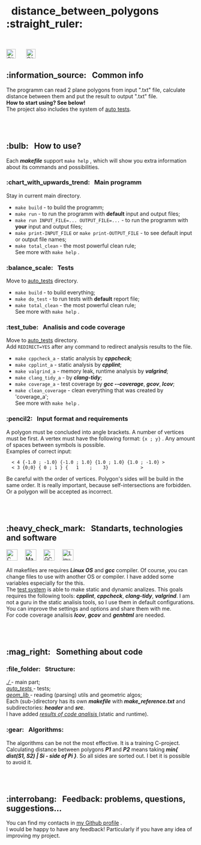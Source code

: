 
<h1> 
  &nbsp distance_between_polygons :straight_ruler:
  
</h1>

<br>

<p>
<img alt="GitHub last commit" src="https://img.shields.io/github/last-commit/Shangin-Leonid/distance_between_polygons?color=green&label=Last%20commit&logo=Github&logoColor=white&style=plastic" height=25> &nbsp &nbsp &nbsp
<img alt="GitHub watchers" src="https://img.shields.io/github/watchers/Shangin-Leonid/distance_between_polygons?color=green&label=Views&logo=Github&logoColor=white&style=plastic" height=25> &nbsp &nbsp &nbsp
</p>



<h2> 
  :information_source: &nbsp Common info
</h2>
 
  The programm can read 2 plane polygons from input ".txt" file, calculate distance between them and put the result to output ".txt" file. <br>
  **How to start using? See below!** <br>
  The project also includes the system of <a href="https://github.com/Shangin-Leonid/distance_between_polygons/tree/master/auto_tests">auto tests</a>.



<br> <br>



<h2> 
  :bulb: &nbsp How to use?
</h2>

  Each ***makefile*** support ``` make help ``` , which will show you extra information about its commands and possibilities. 

<h3> 
  :chart_with_upwards_trend: &nbsp Main programm
</h3>

  Stay in current main directory.
  * ``` make build ``` - to build the programm;
  * ``` make run ``` - to run the programm with **default** input and output files;
  * ``` make run INPUT_FILE=... OUTPUT_FILE=... ``` - to run the programm with **your** input and output files;
  * ``` make print-INPUT_FILE ``` or  ``` make print-OUTPUT_FILE ``` - to see default input or output file names;
  * ``` make total_clean ``` - the most powerful clean rule; \
  See more with ``` make help ``` .

<h3> 
  :balance_scale: &nbsp Tests
</h3>

  Move to <a href="https://github.com/Shangin-Leonid/distance_between_polygons/tree/master/auto_tests">auto_tests</a> directory.
  * ``` make build ``` - to build everything;
  * ``` make do_test ``` - to run tests with **default** report file;
  * ``` make total_clean ``` - the most powerful clean rule; \
  See more with ``` make help ``` .

<h3> 
  :test_tube: &nbsp Analisis and code coverage
</h3>

  Move to <a href="https://github.com/Shangin-Leonid/distance_between_polygons/tree/master/auto_tests">auto_tests</a> directory. \
  Add ``` REDIRECT=YES ``` after any command to redirect analysis results to the file.
  * ``` make cppcheck_a ```     - static analysis by ***cppcheck***;
  * ``` make cpplint_a ```      - static analysis by ***cpplint***;
  * ``` make valgrind_a ```     - memory leak, runtime analysis by ***valgrind***;
  * ``` make clang_tidy_a ```   - by ***clang-tidy***;
  * ``` make coverage_a ```     - test coverage by ***gcc --coverage***, ***gcov***, ***lcov***;
  * ``` make clean_coverage ``` - clean everything that was created by 'coverage_a'; \
  See more with ``` make help ``` .

<h3> 
  :pencil2: &nbsp Input format and requirements
</h3>
  
  A polygon must be concluded into angle brackets. A number of vertices must be first. A vertex must have the following format: ``` {x ; y} ``` . Any amount of spaces between symbols is possible. \
  Examples of correct input:
  ```
    < 4 {-1.0 ; -1.0} {-1.0 ; 1.0} {1.0 ; 1.0} {1.0 ; -1.0} >
    < 3 {0;0} { 0 ; 1 } {   1    ;    3}            >
  ```
  Be careful with the order of vertices. Polygon's sides will be build in the same order. It is really important, because self-intersections are forbidden. Or a polygon will be accepted as incorrect.



<br> <br>



<h2> 
  :heavy_check_mark: &nbsp Standarts, technologies and software
</h2>
<p>
  <img alt="C"    src="https://img.shields.io/static/v1?label=&message=Language&style=flat&logo=C&color=dc143c" height=30> &nbsp &nbsp
  <img alt="Make" src="https://img.shields.io/static/v1?label=&message=Makefile&style=flat&logo=CMake&color=FE7A16" height=30> &nbsp &nbsp
  <img alt="GCC" src="https://img.shields.io/static/v1?label=&message=GCC&style=flat&logo=GNU&color=2B822F" height=30> &nbsp &nbsp
  <img alt="Linux" src="https://img.shields.io/static/v1?label=&message=Linux&style=flat&logo=linux&color=blue" height=30> &nbsp &nbsp
</p>

  All makefiles are requires ***Linux OS*** and ***gcc*** compiler. Of course, you can change files to use with another OS or compiler. I have added some variables especially for the this. <br>
  The <a href="https://github.com/Shangin-Leonid/distance_between_polygons/tree/master/auto_tests">test system</a> is able to make static and dynamic analizes.
  This goals requires the following tools: ***cpplint***, ***cppcheck***, ***clang-tidy***, ***valgrind***. I am not a guru in the static analisis tools, so I use them in default configurations.
  You can improve the settings and options and share them with me. <br>
  For code coverage analisis ***lcov***, ***gcov*** and ***genhtml*** are needed.



<br> <br>



<h2> 
  :mag_right: &nbsp Something about code
</h2>

<h3> 
  :file_folder: &nbsp Structure:
</h3>

  <a href="https://github.com/Shangin-Leonid/distance_between_polygons/tree/master/geom_lib"><em> ./ </em></a> -  main part; <br>
  <a href="https://github.com/Shangin-Leonid/distance_between_polygons/tree/master/auto_tests"><em> auto_tests </em></a>  - tests; <br>
  <a href="https://github.com/Shangin-Leonid/distance_between_polygons/tree/master/geom_lib"><em> geom_lib </em></a> - reading (parsing) utils and geometric algos; <br>
  Each (sub-)directory has its own ***makefile***  with ***make_reference.txt*** and subdirectories: ***header*** and ***src***. <br>
  I have added <a href="https://github.com/Shangin-Leonid/distance_between_polygons/tree/master/auto_tests/test_report"><em> results of code analisis </em></a> (static and runtime).

<h3> 
  :gear: &nbsp Algorithms:
</h3>

  The algorithms can be not the most effective. It is a training C-project. <br>
  Calculating distance between polygons ***P1*** and ***P2*** means taking ***min{ dist(S1, S2) | Si - side of Pi }***. So all sides are sorted out. I bet it is possible to avoid it.



<br> <br>



<h2> 
  :interrobang: &nbsp Feedback: problems, questions, suggestions...
</h2>

  You can find my contacts in <a href="https://github.com/Shangin-Leonid">my Github profile</a> . <br>
  I would be happy to have any feedback! Particularly if you have any idea of improving my project.

<br>

